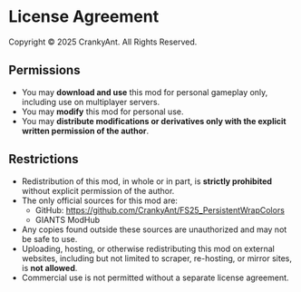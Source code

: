 # License Agreement

Copyright © 2025 CrankyAnt. All Rights Reserved.

## Permissions
- You may **download and use** this mod for personal gameplay only, including use on multiplayer servers.
- You may **modify** this mod for personal use.
- You may **distribute modifications or derivatives only with the explicit written permission of the author**.

## Restrictions
- Redistribution of this mod, in whole or in part, is **strictly prohibited** without explicit permission of the author.
- The only official sources for this mod are:
  * GitHub: https://github.com/CrankyAnt/FS25_PersistentWrapColors
  * GIANTS ModHub
- Any copies found outside these sources are unauthorized and may not be safe to use.
- Uploading, hosting, or otherwise redistributing this mod on external websites, including but not limited to scraper, re-hosting, or mirror sites, is **not allowed**.
- Commercial use is not permitted without a separate license agreement.
